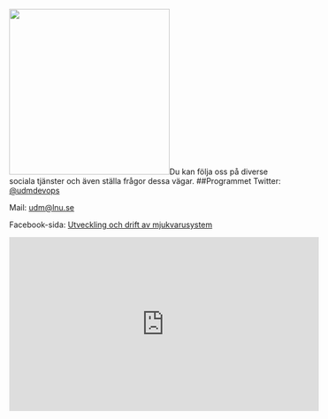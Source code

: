 <img class="alignright size-medium wp-image-1296" src="http://coursepress.lnu.se/program/utveckling-och-drift-av-mjukvarusystem/files/2012/03/2012-09-17-11-59-03-290x300.png" alt="" width="290" height="300" />Du kan följa oss på diverse sociala tjänster och även ställa frågor dessa vägar.
##Programmet
Twitter: [@udmdevops](https://twitter.com/#!/udmdevops)

Mail: [udm@lnu.se](mailto:udm@lnu.se)

Facebook-sida: [Utveckling och drift av mjukvarusystem](https://www.facebook.com/utvecklingochdriftavmjukvarusystem)

<iframe width="560" height="315" src="https://www.youtube.com/embed/kOG0cwGBjH4" frameborder="0" allowfullscreen></iframe>